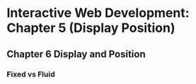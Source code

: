 # Interactive Web Development: Chapter 5 (Display Position)

## Chapter 6 Display and Position

### Fixed vs Fluid
